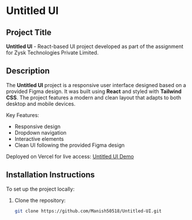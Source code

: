 # Untitled UI

## Project Title
**Untitled UI** - React-based UI project developed as part of the assignment for Zysk Technologies Private Limited.

## Description
The **Untitled UI** project is a responsive user interface designed based on a provided Figma design. It was built using **React** and styled with **Tailwind CSS**. The project features a modern and clean layout that adapts to both desktop and mobile devices.

Key Features:
- Responsive design
- Dropdown navigation
- Interactive elements
- Clean UI following the provided Figma design

Deployed on Vercel for live access: [Untitled UI Demo](https://untitled-ui-wine.vercel.app/)

## Installation Instructions

To set up the project locally:

1. Clone the repository:
   ```bash
   git clone https://github.com/Manish50518/Untitled-UI.git
